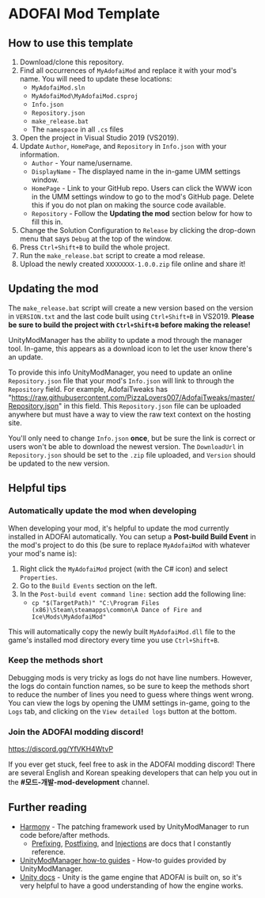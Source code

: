 ﻿# ADOFAI Mod Template

## How to use this template

1. Download/clone this repository.
2. Find all occurrences of `MyAdofaiMod` and replace it with your mod's name.
   You will need to update these locations:
    - `MyAdofaiMod.sln`
    - `MyAdofaiMod\MyAdofaiMod.csproj`
    - `Info.json`
    - `Repository.json`
    - `make_release.bat`
    - The `namespace` in all `.cs` files
3. Open the project in Visual Studio 2019 (VS2019).
4. Update `Author`, `HomePage`, and `Repository` in `Info.json` with your
   information.
    - `Author` - Your name/username.
    - `DisplayName` - The displayed name in the in-game UMM settings window.
    - `HomePage` - Link to your GitHub repo. Users can click the WWW icon in the
      UMM settings window to go to the mod's GitHub page. Delete this if you do
      not plan on making the source code available.
    - `Repository` - Follow the **Updating the mod** section below for how to
      fill this in.
5. Change the Solution Configuration to `Release` by clicking the drop-down menu
   that says `Debug` at the top of the window.
6. Press `Ctrl+Shift+B` to build the whole project.
7. Run the `make_release.bat` script to create a mod release.
8. Upload the newly created `XXXXXXXX-1.0.0.zip` file online and share it!

## Updating the mod

The `make_release.bat` script will create a new version based on the version in
`VERSION.txt` and the last code built using `Ctrl+Shift+B` in VS2019. **Please
be sure to build the project with `Ctrl+Shift+B` before making the release!**

UnityModManager has the ability to update a mod through the manager tool.
In-game, this appears as a download icon to let the user know there's an update.

To provide this info UnityModManager, you need to update an online
`Repository.json` file that your mod's `Info.json` will link to through the
`Repository` field. For example, AdofaiTweaks has
"https://raw.githubusercontent.com/PizzaLovers007/AdofaiTweaks/master/Repository.json"
in this field. This `Repository.json` file can be uploaded anywhere but must
have a way to view the raw text context on the hosting site.

You'll only need to change `Info.json` **once**, but be sure the link is
correct or users won't be able to download the newest version. The `DownloadUrl`
in `Repository.json` should be set to the `.zip` file uploaded, and `Version`
should be updated to the new version.

## Helpful tips

### Automatically update the mod when developing

When developing your mod, it's helpful to update the mod currently installed in
ADOFAI automatically. You can setup a **Post-build Build Event** in the mod's
project to do this (be sure to replace `MyAdofaiMod` with whatever your mod's
name is):

1. Right click the `MyAdofaiMod` project (with the C# icon) and select
   `Properties`.
2. Go to the `Build Events` section on the left.
3. In the `Post-build event command line:` section add the following line:
    - `cp "$(TargetPath)" "C:\Program Files (x86)\Steam\steamapps\common\A Dance of Fire and Ice\Mods\MyAdofaiMod"`

This will automatically copy the newly built `MyAdofaiMod.dll` file to the
game's installed mod directory every time you use `Ctrl+Shift+B`.

### Keep the methods short

Debugging mods is very tricky as logs do not have line numbers. However, the
logs do contain function names, so be sure to keep the methods short to reduce
the number of lines you need to guess where things went wrong. You can view the
logs by opening the UMM settings in-game, going to the `Logs` tab, and clicking
on the `View detailed logs` button at the bottom.

### Join the ADOFAI modding discord!

https://discord.gg/YfVKH4WtvP

If you ever get stuck, feel free to ask in the ADOFAI modding discord! There are
several English and Korean speaking developers that can help you out in the
**#모드-개발-mod-development** channel.

## Further reading

* [Harmony](https://harmony.pardeike.net/articles/intro.html) - The patching
  framework used by UnityModManager to run code before/after methods.
  * [Prefixing](https://harmony.pardeike.net/articles/patching-prefix.html),
    [Postfixing](https://harmony.pardeike.net/articles/patching-postfix.html),
    and [Injections](https://harmony.pardeike.net/articles/patching-injections.html)
    are docs that I constantly reference.
* [UnityModManager how-to guides](https://wiki.nexusmods.com/index.php/Category:Unity_Mod_Manager) -
  How-to guides provided by UnityModManager.
* [Unity docs](https://docs.unity3d.com/2019.3/Documentation/Manual/index.html) -
  Unity is the game engine that ADOFAI is built on, so it's very helpful to have
  a good understanding of how the engine works.